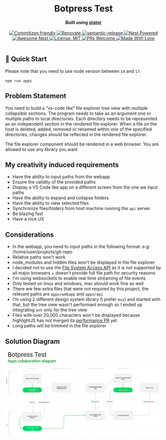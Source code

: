 <div align="center">
  <h1>Botpress Test</h1>
</div>
<div align="center">
  <strong>Built using <a href="https://github.com/chocolat-chaud-io/stator">stator</a></strong>
</div>
</br>

<div align="center">
  <a href="http://commitizen.github.io/cz-cli/">
    <img src="https://img.shields.io/badge/commitizen-friendly-ff69b4.svg" alt="Commitizen friendly" />
  </a>
  <a href="https://renovatebot.com">
    <img src="https://img.shields.io/badge/renovate-enabled-blue.svg" alt="Renovate" />
  </a>
  <a href="https://github.com/semantic-release/semantic-release">
    <img src="https://img.shields.io/badge/%20%20%F0%9F%93%A6%F0%9F%9A%80-semantic--release-e10079.svg" alt="semantic-release" />
  </a>
  <a href="https://github.com/nestjs/nest">
    <img src="https://raw.githubusercontent.com/nestjsx/crud/master/img/nest-powered.svg?sanitize=true" alt="Nest Powered" />
  </a>
  <a href="https://github.com/juliandavidmr/awesome-nestjs#resources">
    <img src="https://raw.githubusercontent.com/nestjsx/crud/master/img/awesome-nest.svg?sanitize=true" alt="Awesome Nest" />
  </a>
  <a href="https://opensource.org/licenses/MIT">
    <img src="https://img.shields.io/badge/License-MIT-yellow.svg" alt="License: MIT" />
  </a>
  <a href="http://makeapullrequest.com">
    <img src="https://img.shields.io/badge/PRs-welcome-brightgreen.svg" alt="PRs Welcome" />
  </a>
  <a href="https://github.com/yann510/botpress-test">
    <img src="https://img.shields.io/badge/Made%20With-Love-orange.svg" alt="Made With Love" />
  </a>
</div>

</br>

## 🚀 Quick Start

Please note that you need to use node version between `14` and `17`.

```
npm run apps
```

## Problem Statement

You need to build a “vs-code like” file explorer tree view with multiple collapsible sections. The
program needs to take as an argument one or multiple paths to local directories. Each directory
needs to be represented as an independent section in the rendered file explorer. When a file on
the host is deleted, added, removed or renamed within one of the specified directories, changes
should be reflected in the rendered file explorer.

The file explorer component should be rendered in a web browser. You are allowed to use any
library you want

## My creativity induced requirements

- Have the ability to input paths from the webapp
- Ensure the validity of the provided paths
- Display a VS Code like app on a different screen from the one we input paths
- Have the ability to expand and collapse folders
- Have the ability to view selected files
- Synchronize files/folders from host machine running the `api` server
- Be blazing fast
- Have a nice UX

## Considerations

- In the webapp, you need to input paths in the following format: e.g: /home/user/projects/git-repo
- Relative paths won't work
- node_modules and hidden files won't be displayed in the file explorer
- I decided not to use the [File System Access API](https://developer.mozilla.org/en-US/docs/Web/API/File_System_Access_API) as it is not supported by all major browsers + doesn't provide full file path for security reasons
- I'm using websockets to enable real time streaming of file events
- Only tested on linux and windows, mac should work fine as well
- There are few extra files that were not required by this project, the relevant paths are `apps/webapp` and `apps/api`
- I'm using 2 different design system library (I prefer `mui`) and started with that, but the tree view wasn't performant enough so I ended up integrating `ant` only for the tree view
- Files with over 20,000 characters won't be displayed because highlightJS has not merged its [performance PR](https://gitlab.com/gitlab-org/gitlab/-/merge_requests/82806) yet
- Long paths will be trimmed in the file explorer

## Solution Diagram

![solution-diagram](./readme-assets/app-collaboration-diagram.png)
